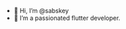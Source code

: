 - 👋 Hi, I’m @sabskey
- 🌱 I’m a passionated flutter developer.

<!---
sabskey/sabskey is a ✨ special ✨ repository because its `README.md` (this file) appears on your GitHub profile.
You can click the Preview link to take a look at your changes.
--->
